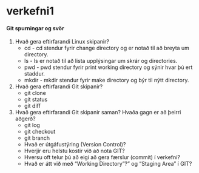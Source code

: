 # verkefni1

#### Git spurningar og svör

1. Hvað gera eftirfarandi Linux skipanir?
   * cd - cd stendur fyrir change directory og er notað til að breyta um directory.
   * ls - ls er notað til að lista upplýsingar um skrár og directories.
   * pwd - pwd stendur fyrir print working directory og sýnir hvar þú ert staddur.
   * mkdir - mkdir stendur fyrir make directory og býr til nýtt directory.
2. Hvað gera eftirfarandi Git skipanir?
   * git clone
   * git status
   * git diff
3. Hvað gera eftirfarandi Git skipanir saman? Hvaða gagn er að þeirri aðgerð?
   * git log
   * git checkout
   * git branch
   * Hvað er útgáfustýring (Version Control)?
   * Hverjir eru helstu kostir við að nota GIT?
   * Hversu oft telur þú að eigi að gera færslur (commit) í verkefni?
   * Hvað er átt við með “Working Directory”?” og “Staging Area” í GIT?